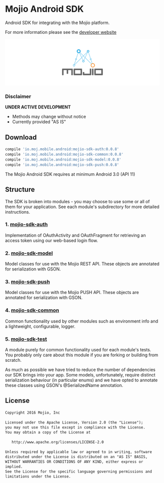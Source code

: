 # Mojio Android SDK #

Android SDK for integrating with the Mojio platform.

For more information please see the [developer website](http://developer.moj.io/)

![](static/banner_mojio.png)

### Disclaimer ###
**UNDER ACTIVE DEVELOPMENT**

* Methods may change without notice
* Currently provided "AS IS"

## Download ##
```gradle
compile 'io.moj.mobile.android:mojio-sdk-auth:0.0.8'
compile 'io.moj.mobile.android:mojio-sdk-common:0.0.8'
compile 'io.moj.mobile.android:mojio-sdk-model:0.0.8'
compile 'io.moj.mobile.android:mojio-sdk-push:0.0.8'
```

The Mojio Android SDK requires at minimum Android 3.0 (API 11)

## Structure ##
The SDK is broken into modules - you may choose to use some or all of them for your application.
See each module's subdirectory for more detailed instructions.

### 1. [mojio-sdk-auth](https://github.com/mojio/mojio-android-sdk/tree/develop/mojio-sdk-auth) ###
  Implementation of OAuthActivity and OAuthFragment for retrieving an access token using our
  web-based login flow.

### 2. [mojio-sdk-model](https://github.com/mojio/mojio-android-sdk/tree/develop/mojio-sdk-model) ###
  Model classes for use with the Mojio REST API. These objects are annotated for serialization with
  GSON.

### 3. [mojio-sdk-push](https://github.com/mojio/mojio-android-sdk/tree/develop/mojio-sdk-push) ###
  Model classes for use with the Mojio PUSH API. These objects are annotated for serialization with
  GSON.
  
### 4. [mojio-sdk-common](https://github.com/mojio/mojio-android-sdk/tree/develop/mojio-sdk-common) ###
  Common functionality used by other modules such as environment info and a lightweight,
  configurable, logger.
  
### 5. [mojio-sdk-test](https://github.com/mojio/mojio-android-sdk/tree/develop/mojio-sdk-test) ###
  A module purely for common functionality used for each module's tests. You probably only care
  about this module if you are forking or building from scratch.
  
As much as possible we have tried to reduce the number of dependencies our SDK brings into your app.
Some models, unfortunately, require distinct serialization behaviour (in particular enums) and we
have opted to annotate these classes using GSON's @SerializedName annotation.

## License ##
    Copyright 2016 Mojio, Inc
    
    Licensed under the Apache License, Version 2.0 (the "License");
    you may not use this file except in compliance with the License.
    You may obtain a copy of the License at
    
       http://www.apache.org/licenses/LICENSE-2.0
    
    Unless required by applicable law or agreed to in writing, software
    distributed under the License is distributed on an "AS IS" BASIS,
    WITHOUT WARRANTIES OR CONDITIONS OF ANY KIND, either express or implied.
    See the License for the specific language governing permissions and
    limitations under the License.
